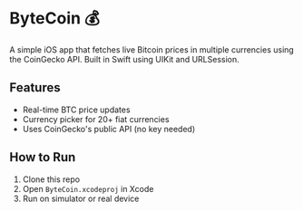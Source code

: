 # ByteCoin 💰

A simple iOS app that fetches live Bitcoin prices in multiple currencies using the CoinGecko API. Built in Swift using UIKit and URLSession.

## Features
- Real-time BTC price updates
- Currency picker for 20+ fiat currencies
- Uses CoinGecko's public API (no key needed)

## How to Run
1. Clone this repo
2. Open `ByteCoin.xcodeproj` in Xcode
3. Run on simulator or real device
